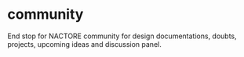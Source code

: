 # community
End stop for NACTORE community for design documentations, doubts, projects, upcoming ideas and discussion panel.

